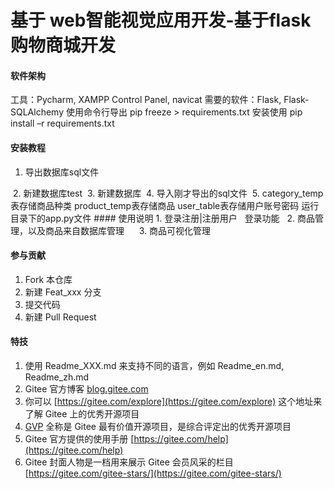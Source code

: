# 基于 web智能视觉应用开发-基于flask购物商城开发
#### 软件架构
工具：Pycharm, XAMPP Control Panel, navicat
需要的软件：Flask, Flask-SQLAlchemy
使用命令行导出
pip freeze > requirements.txt
安装使用
pip install –r requirements.txt
#### 安装教程
1.	导出数据库sql文件 
<img teach=".\static\img\teach\1.png">
2.	新建数据库test
<img teach=".\static\img\teach\1.PNG">
3.  新建数据库
<img teach=".\static\img\teach\3.PNG">
4.	导入刚才导出的sql文件
<img teach=".\static\img\teach\4.PNG">
5. category_temp表存储商品种类
   product_temp表存储商品
   user_table表存储用户账号密码 
   运行目录下的app.py文件
#### 使用说明
1. 登录注册|注册用户
<img teach=".\static\img\teach\6.PNG">
<img teach=".\static\img\teach\7.PNG">
   登录功能
<img teach=".\static\img\teach\9.PNG"> 
<img teach=".\static\img\teach\8.PNG">
2.  商品管理，以及商品来自数据库管理
<img teach=".\static\img\teach\10.PNG">
<img teach=".\static\img\teach\11.PNG">
<img teach=".\static\img\teach\12.PNG">
<img teach=".\static\img\teach\13.PNG">
<img teach=".\static\img\teach\14.PNG">
3. 商品可视化管理

#### 参与贡献

1.  Fork 本仓库
2.  新建 Feat_xxx 分支
3.  提交代码
4.  新建 Pull Request


#### 特技

1.  使用 Readme\_XXX.md 来支持不同的语言，例如 Readme\_en.md, Readme\_zh.md
2.  Gitee 官方博客 [blog.gitee.com](https://blog.gitee.com)
3.  你可以 [https://gitee.com/explore](https://gitee.com/explore) 这个地址来了解 Gitee 上的优秀开源项目
4.  [GVP](https://gitee.com/gvp) 全称是 Gitee 最有价值开源项目，是综合评定出的优秀开源项目
5.  Gitee 官方提供的使用手册 [https://gitee.com/help](https://gitee.com/help)
6.  Gitee 封面人物是一档用来展示 Gitee 会员风采的栏目 [https://gitee.com/gitee-stars/](https://gitee.com/gitee-stars/)

